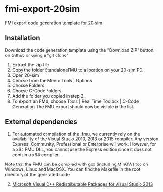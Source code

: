 # fmi-export-20sim
FMI export code generation template for 20-sim

## Installation
Download the code generation template using the "Download ZIP" button on Github or using a "git clone"

1. Extract the zip file
2. Copy the folder StandaloneFMU to a location on your 20-sim PC.
3. Open 20-sim
4. Choose from the Menu: Tools | Options
5. Choose Folders
6. Choose C-Code Folders
7. Add the folder you copied in step 2.
8. To export an FMU, choose Tools | Real Time Toolbox | C-Code Generation
    The FMU export should now be visible in the list.

## External dependencies
1. For automated compilation of the .fmu, we currently rely on the availability of the Visual Studio 2010, 2013 or 2015 compiler.
Any version Express, Community, Professional or Enterprise will work. However, for a x64 FMU DLL, you cannot use the Express edition since it does not contain a x64 compiler.

Note that the FMU can be compiled with gcc (including MinGW) too on Windows, Linux and MacOSX. You can find the Makefile in the root directory of the generated code.

2. [Microsoft Visual C++ Redistributable Packages for Visual Studio 2013](http://www.microsoft.com/en-us/download/details.aspx?id=40784)
